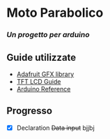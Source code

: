 # **Moto Parabolico**
### _Un progetto per arduino_

## Guide utilizzate
* [Adafruit GFX library](https://cdn-learn.adafruit.com/downloads/pdf/adafruit-gfx-graphics-library.pdf)
* [TFT LCD Guide](https://electropeak.com/learn/absolute-beginners-guide-to-tft-lcd-displays-by-arduino/)
* [Arduino Reference](https://www.arduino.cc/reference/en/)

##  Progresso
- [X] Declaration
~~Data input~~
bjjbj
